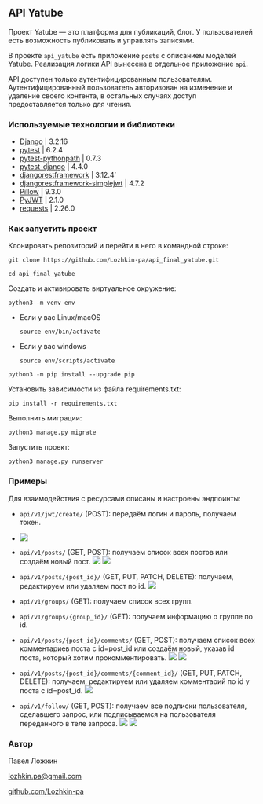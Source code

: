 ## API Yatube

Проект Yatube — это платформа для публикаций, блог. 
У пользователей есть возможность публиковать и управлять записями. 

В проекте `api_yatube` есть приложение `posts` с описанием моделей Yatube.
Реализация логики API вынесена в отдельное приложение `api`.

API доступен только аутентифицированным пользователям.
Аутентифицированный пользователь авторизован на изменение и удаление своего контента,
в остальных случаях доступ предоставляется только для чтения.

### Используемые технологии и библиотеки

* [Django](https://docs.djangoproject.com/en/4.2/) | 3.2.16
* [pytest](https://docs.pytest.org/en/7.1.x/contents.html) | 6.2.4
* [pytest-pythonpath](https://pypi.org/project/pytest-pythonpath/) | 0.7.3
* [pytest-django](https://pypi.org/project/pytest-django/) | 4.4.0
* [djangorestframework](https://www.django-rest-framework.org/) | 3.12.4`
* [djangorestframework-simplejwt](https://django-rest-framework-simplejwt.readthedocs.io/en/latest/) | 4.7.2
* [Pillow](https://pillow.readthedocs.io/en/stable/) | 9.3.0
* [PyJWT](https://pyjwt.readthedocs.io/en/stable/) | 2.1.0
* [requests](https://requests.readthedocs.io/en/latest/) | 2.26.0

### Как запустить проект

Клонировать репозиторий и перейти в него в командной строке:

```
git clone https://github.com/Lozhkin-pa/api_final_yatube.git
```

```
cd api_final_yatube
```

Cоздать и активировать виртуальное окружение:

```
python3 -m venv env
```

* Если у вас Linux/macOS

    ```
    source env/bin/activate
    ```

* Если у вас windows

    ```
    source env/scripts/activate
    ```

```
python3 -m pip install --upgrade pip
```

Установить зависимости из файла requirements.txt:

```
pip install -r requirements.txt
```

Выполнить миграции:

```
python3 manage.py migrate
```

Запустить проект:

```
python3 manage.py runserver
```

### Примеры

Для взаимодействия с ресурсами описаны и настроены эндпоинты:

* `api/v1/jwt/create/` (POST): передаём логин и пароль, получаем токен.
* ![](img/post-jwt-create.jpg)

* `api/v1/posts/` (GET, POST): получаем список всех постов или создаём новый пост.
![](img/get-posts.jpg)
![](img/post-posts.jpg)

* `api/v1/posts/{post_id}/` (GET, PUT, PATCH, DELETE): получаем, редактируем или удаляем пост по id.
![](img/get-posts-id.jpg)

* `api/v1/groups/` (GET): получаем список всех групп.

* `api/v1/groups/{group_id}/` (GET): получаем информацию о группе по id.

* `api/v1/posts/{post_id}/comments/` (GET, POST): получаем список всех комментариев поста с id=post_id или создаём новый, указав id поста, который хотим прокомментировать.
![](img/get-comments.jpg)
![](img/post-comments.jpg)

* `api/v1/posts/{post_id}/comments/{comment_id}/` (GET, PUT, PATCH, DELETE): получаем, редактируем или удаляем комментарий по id у поста с id=post_id.
![](img/get-posts-id.jpg)

* `api/v1/follow/` (GET, POST): получаем все подписки пользователя, сделавшего запрос, или подписываемся на пользователя переданного в теле запроса.
![](img/get-follow.jpg)
![](img/post-follow.jpg)


### Автор

Павел Ложкин

[lozhkin.pa@gmail.com](mailto:lozhkin.pa@gmail.com)

[github.com/Lozhkin-pa](https://github.com/Lozhkin-pa)